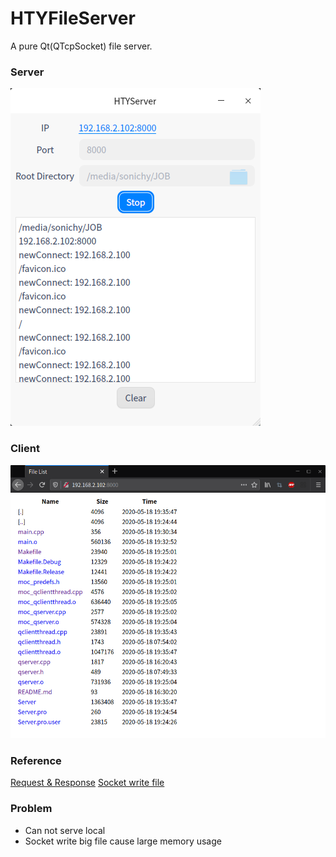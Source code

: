 # HTYFileServer
A pure Qt(QTcpSocket) file server.
### Server
![alt](server.png)
### Client
![alt](client.png)
### Reference
[Request & Response](https://github.com/eXetrum/QtFileServer.git)
[Socket write file](https://blog.csdn.net/A18373279153/article/details/80364320)
### Problem
* Can not serve local
* Socket write big file cause large memory usage